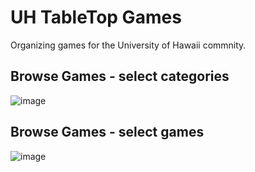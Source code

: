 # UH TableTop Games
Organizing games for the University of Hawaii commnity.

## Browse Games - select categories
![image](https://cloud.githubusercontent.com/assets/17040099/24188752/b0379b86-0e86-11e7-97c6-a474ef6de772.png)

## Browse Games - select games
![image](https://cloud.githubusercontent.com/assets/17040099/24189531/6d766dce-0e89-11e7-8a4e-1bf2e7c2fab5.png)
